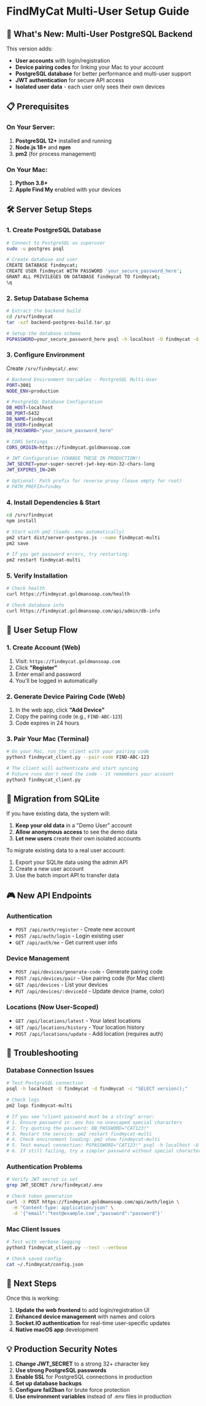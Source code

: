 # FindMyCat Multi-User Setup Guide

## 🚀 **What's New: Multi-User PostgreSQL Backend**

This version adds:
- **User accounts** with login/registration
- **Device pairing codes** for linking your Mac to your account  
- **PostgreSQL database** for better performance and multi-user support
- **JWT authentication** for secure API access
- **Isolated user data** - each user only sees their own devices

## 📋 **Prerequisites**

### On Your Server:
1. **PostgreSQL 12+** installed and running
2. **Node.js 18+** and **npm**
3. **pm2** (for process management)

### On Your Mac:
1. **Python 3.8+**
2. **Apple Find My** enabled with your devices

## 🛠️ **Server Setup Steps**

### 1. Create PostgreSQL Database
```bash
# Connect to PostgreSQL as superuser
sudo -u postgres psql

# Create database and user
CREATE DATABASE findmycat;
CREATE USER findmycat WITH PASSWORD 'your_secure_password_here';
GRANT ALL PRIVILEGES ON DATABASE findmycat TO findmycat;
\q
```

### 2. Setup Database Schema
```bash
# Extract the backend build
cd /srv/findmycat
tar -xzf backend-postgres-build.tar.gz

# Setup the database schema
PGPASSWORD=your_secure_password_here psql -h localhost -U findmycat -d findmycat -f schema.sql
```

### 3. Configure Environment
Create `/srv/findmycat/.env`:
```bash
# Backend Environment Variables - PostgreSQL Multi-User  
PORT=3001
NODE_ENV=production

# PostgreSQL Database Configuration
DB_HOST=localhost
DB_PORT=5432
DB_NAME=findmycat
DB_USER=findmycat
DB_PASSWORD="your_secure_password_here"

# CORS Settings
CORS_ORIGIN=https://findmycat.goldmansoap.com

# JWT Configuration (CHANGE THESE IN PRODUCTION!)
JWT_SECRET=your-super-secret-jwt-key-min-32-chars-long
JWT_EXPIRES_IN=24h

# Optional: Path prefix for reverse proxy (leave empty for root)
# PATH_PREFIX=findmy
```

### 4. Install Dependencies & Start
```bash
cd /srv/findmycat
npm install

# Start with pm2 (loads .env automatically)
pm2 start dist/server-postgres.js --name findmycat-multi
pm2 save

# If you get password errors, try restarting:
pm2 restart findmycat-multi
```

### 5. Verify Installation
```bash
# Check health
curl https://findmycat.goldmansoap.com/health

# Check database info
curl https://findmycat.goldmansoap.com/api/admin/db-info
```

## 📱 **User Setup Flow**

### 1. Create Account (Web)
1. Visit: `https://findmycat.goldmansoap.com`
2. Click **"Register"** 
3. Enter email and password
4. You'll be logged in automatically

### 2. Generate Device Pairing Code (Web)
1. In the web app, click **"Add Device"**
2. Copy the pairing code (e.g., `FIND-ABC-123`)
3. Code expires in 24 hours

### 3. Pair Your Mac (Terminal)
```bash
# On your Mac, run the client with your pairing code
python3 findmycat_client.py --pair-code FIND-ABC-123

# The client will authenticate and start syncing
# Future runs don't need the code - it remembers your account
python3 findmycat_client.py
```

## 🔄 **Migration from SQLite**

If you have existing data, the system will:
1. **Keep your old data** in a "Demo User" account
2. **Allow anonymous access** to see the demo data
3. **Let new users** create their own isolated accounts

To migrate existing data to a real user account:
1. Export your SQLite data using the admin API
2. Create a new user account  
3. Use the batch import API to transfer data

## 🎮 **New API Endpoints**

### Authentication
- `POST /api/auth/register` - Create new account
- `POST /api/auth/login` - Login existing user
- `GET /api/auth/me` - Get current user info

### Device Management  
- `POST /api/devices/generate-code` - Generate pairing code
- `POST /api/devices/pair` - Use pairing code (for Mac client)
- `GET /api/devices` - List your devices
- `PUT /api/devices/:deviceId` - Update device (name, color)

### Locations (Now User-Scoped)
- `GET /api/locations/latest` - Your latest locations
- `GET /api/locations/history` - Your location history
- `POST /api/locations/update` - Add location (requires auth)

## 🔧 **Troubleshooting**

### Database Connection Issues
```bash
# Test PostgreSQL connection
psql -h localhost -U findmycat -d findmycat -c "SELECT version();"

# Check logs
pm2 logs findmycat-multi

# If you see "client password must be a string" error:
# 1. Ensure password in .env has no unescaped special characters
# 2. Try quoting the password: DB_PASSWORD="CAT123!"
# 3. Restart the service: pm2 restart findmycat-multi
# 4. Check environment loading: pm2 show findmycat-multi
# 5. Test manual connection: PGPASSWORD="CAT123!" psql -h localhost -U findmycat -d findmycat -c "SELECT 1;"
# 6. If still failing, try a simpler password without special characters
```

### Authentication Problems
```bash
# Verify JWT secret is set
grep JWT_SECRET /srv/findmycat/.env

# Check token generation
curl -X POST https://findmycat.goldmansoap.com/api/auth/login \
  -H "Content-Type: application/json" \
  -d '{"email":"test@example.com","password":"password"}'
```

### Mac Client Issues
```bash
# Test with verbose logging
python3 findmycat_client.py --test --verbose

# Check saved config
cat ~/.findmycat/config.json
```

## 🎯 **Next Steps**

Once this is working:
1. **Update the web frontend** to add login/registration UI
2. **Enhanced device management** with names and colors
3. **Socket.IO authentication** for real-time user-specific updates
4. **Native macOS app** development

## 💡 **Production Security Notes**

1. **Change JWT_SECRET** to a strong 32+ character key
2. **Use strong PostgreSQL passwords**
3. **Enable SSL** for PostgreSQL connections in production
4. **Set up database backups**
5. **Configure fail2ban** for brute force protection
6. **Use environment variables** instead of .env files in production